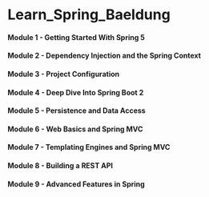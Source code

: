 # Learn_Spring_Baeldung
  #### Module 1 - Getting Started With Spring 5
  #### Module 2 - Dependency Injection and the Spring Context
  #### Module 3 - Project Configuration
  #### Module 4 - Deep Dive Into Spring Boot 2
  #### Module 5 - Persistence and Data Access
  #### Module 6 - Web Basics and Spring MVC
  #### Module 7 - Templating Engines and Spring MVC
  #### Module 8 - Building a REST API
  #### Module 9 - Advanced Features in Spring
